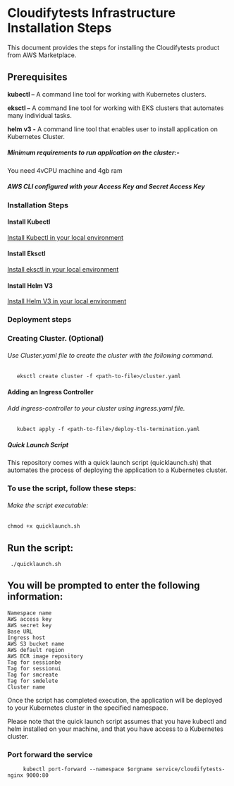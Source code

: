 # Cloudifytests Infrastructure Installation Steps


This document provides the steps for installing the Cloudifytests product from AWS Marketplace.

## Prerequisites
**kubectl –** A command line tool for working with Kubernetes clusters.

**eksctl –** A command line tool for working with EKS clusters that automates many individual tasks.

**helm v3 -** A command line tool that enables user to install application on Kubernetes Cluster.

##### Minimum requirements to run application on the cluster:-

   You need 4vCPU machine and 4gb ram
   
##### AWS CLI configured with your Access Key and Secret Access Key

### Installation Steps
   
#### Install Kubectl
[Install Kubectl in your local environment](https://kubernetes.io/docs/tasks/tools/)

#### Install Eksctl
[Install eksctl in your local environment](https://docs.aws.amazon.com/eks/latest/userguide/eksctl.html)

#### Install Helm V3

[Install Helm V3 in your local environment](https://helm.sh/docs/intro/install/)


### Deployment steps

       
### Creating Cluster. (Optional)

###### Use Cluster.yaml file to create the cluster with the following command.

       eksctl create cluster -f <path-to-file>/cluster.yaml
             
       
#### Adding an Ingress Controller
      
###### Add ingress-controller to your cluster using ingress.yaml file.

       kubect apply -f <path-to-file>/deploy-tls-termination.yaml 
       

       
##### Quick Launch Script
This repository comes with a quick launch script (quicklaunch.sh) that automates the process of deploying the application to a Kubernetes cluster.

### To use the script, follow these steps:

###### Make the script executable:
    chmod +x quicklaunch.sh
## Run the script:

     ./quicklaunch.sh
## You will be prompted to enter the following information:

    Namespace name
    AWS access key
    AWS secret key
    Base URL
    Ingress host
    AWS S3 bucket name
    AWS default region
    AWS ECR image repository
    Tag for sessionbe
    Tag for sessionui
    Tag for smcreate
    Tag for smdelete
    Cluster name


Once the script has completed execution, the application will be deployed to your Kubernetes cluster in the specified namespace.

Please note that the quick launch script assumes that you have kubectl and helm installed on your machine, and that you have access to a Kubernetes cluster.


 
### Port forward the service 
   
         kubectl port-forward --namespace $orgname service/cloudifytests-nginx 9000:80
   
